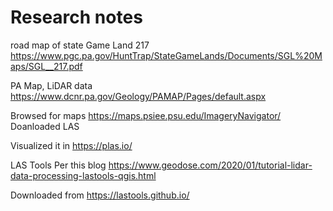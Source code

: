 # Research notes

road map of state Game Land 217
https://www.pgc.pa.gov/HuntTrap/StateGameLands/Documents/SGL%20Maps/SGL__217.pdf

PA Map, LiDAR data
https://www.dcnr.pa.gov/Geology/PAMAP/Pages/default.aspx

Browsed for maps
https://maps.psiee.psu.edu/ImageryNavigator/
Doanloaded LAS

Visualized it in
https://plas.io/

LAS Tools
Per this blog
https://www.geodose.com/2020/01/tutorial-lidar-data-processing-lastools-qgis.html

Downloaded from
https://lastools.github.io/

